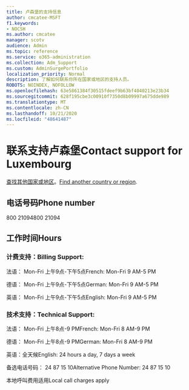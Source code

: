 ```yaml
---
title: 卢森堡的支持信息
author: cmcatee-MSFT
f1.keywords:
- NOCSH
ms.author: cmcatee
manager: scotv
audience: Admin
ms.topic: reference
ms.service: o365-administration
ms.collection: Adm_Support
ms.custom: AdminSurgePortfolio
localization_priority: Normal
description: 了解如何联系你所在国家或地区的支持人员。
ROBOTS: NOINDEX, NOFOLLOW
ms.openlocfilehash: 63e5861384f30515fdeef9b63bf4040213e23b34
ms.sourcegitcommit: 628f195cbe3c00910f7350d8b09997a675dde989
ms.translationtype: MT
ms.contentlocale: zh-CN
ms.lasthandoff: 10/21/2020
ms.locfileid: "48641487"
---
```

# <a name="contact-support-for-luxembourg"></a><span data-ttu-id="5fb6d-103">联系支持卢森堡</span><span class="sxs-lookup"><span data-stu-id="5fb6d-103">Contact support for Luxembourg</span></span>

<span data-ttu-id="5fb6d-104">[查找其他国家或地区](../contact-support-for-business-products.md)。</span><span class="sxs-lookup"><span data-stu-id="5fb6d-104">[Find another country or region](../contact-support-for-business-products.md).</span></span>

## <a name="phone-number"></a><span data-ttu-id="5fb6d-105">电话号码</span><span class="sxs-lookup"><span data-stu-id="5fb6d-105">Phone number</span></span>
<span data-ttu-id="5fb6d-106">800 21094</span><span class="sxs-lookup"><span data-stu-id="5fb6d-106">800 21094</span></span>

## <a name="hours"></a><span data-ttu-id="5fb6d-107">工作时间</span><span class="sxs-lookup"><span data-stu-id="5fb6d-107">Hours</span></span>
### <a name="billing-support"></a><span data-ttu-id="5fb6d-108">计费支持：</span><span class="sxs-lookup"><span data-stu-id="5fb6d-108">Billing Support:</span></span>

<span data-ttu-id="5fb6d-109">法语： Mon-Fri 上午9点-下午5点</span><span class="sxs-lookup"><span data-stu-id="5fb6d-109">French: Mon-Fri 9 AM-5 PM</span></span>

<span data-ttu-id="5fb6d-110">德语： Mon-Fri 上午9点-下午5点</span><span class="sxs-lookup"><span data-stu-id="5fb6d-110">German: Mon-Fri 9 AM-5 PM</span></span>

<span data-ttu-id="5fb6d-111">英语： Mon-Fri 上午9点-下午5点</span><span class="sxs-lookup"><span data-stu-id="5fb6d-111">English: Mon-Fri 9 AM-5 PM</span></span>

### <a name="technical-support"></a><span data-ttu-id="5fb6d-112">技术支持：</span><span class="sxs-lookup"><span data-stu-id="5fb6d-112">Technical Support:</span></span>

<span data-ttu-id="5fb6d-113">法语： Mon-Fri 上午8点-9 PM</span><span class="sxs-lookup"><span data-stu-id="5fb6d-113">French: Mon-Fri 8 AM-9 PM</span></span>

<span data-ttu-id="5fb6d-114">德语： Mon-Fri 上午8点-9 PM</span><span class="sxs-lookup"><span data-stu-id="5fb6d-114">German: Mon-Fri 8 AM-9 PM</span></span>

<span data-ttu-id="5fb6d-115">英语：全天候</span><span class="sxs-lookup"><span data-stu-id="5fb6d-115">English: 24 hours a day, 7 days a week</span></span>

<span data-ttu-id="5fb6d-116">备选电话号码： 24 87 15 10</span><span class="sxs-lookup"><span data-stu-id="5fb6d-116">Alternative Phone Number: 24 87 15 10</span></span>

<span data-ttu-id="5fb6d-117">本地呼叫费用适用</span><span class="sxs-lookup"><span data-stu-id="5fb6d-117">Local call charges apply</span></span>
